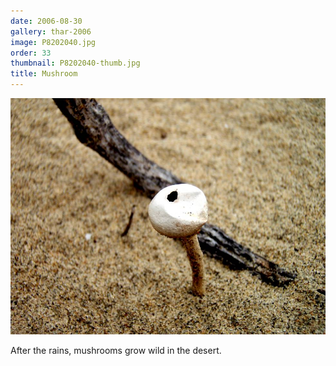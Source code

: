 ```yaml
---
date: 2006-08-30
gallery: thar-2006
image: P8202040.jpg
order: 33
thumbnail: P8202040-thumb.jpg
title: Mushroom
---
```


![Mushroom](./P8202040.jpg)

After the rains, mushrooms grow wild in the desert.